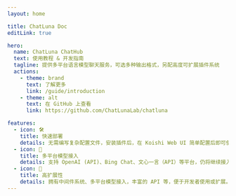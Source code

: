 ```yaml
---
layout: home

title: ChatLuna Doc
editLink: true

hero:
  name: ChatLuna ChatHub
  text: 使用教程 & 开发指南
  tagline: 提供多平台语言模型聊天服务，可选多种输出格式，另配高度可扩展插件系统
  actions:
    - theme: brand
      text: 了解更多
      link: /guide/introduction
    - theme: alt
      text: 在 GitHub 上查看
      link: https://github.com/ChatLunaLab/chatluna

features:
  - icon: 🛠️
    title: 快速部署 
    details: 无需编写复杂配置文件，安装插件后，在 Koishi Web UI 简单配置后即可使用。
  - icon: 🌻
    title: 多平台模型接入
    details: 支持 OpenAI (API)、Bing Chat、文心一言（API）等平台，仍将继续接入更多平台。
  - icon: 🔩
    title: 高扩展性
    details: 拥有中间件系统、多平台模型接入，丰富的 API 等，便于开发者使用或扩展。
---
```


<script setup>

import { onMounted } from 'vue';
import { fetchReleaseTag } from '.vitepress/utils/fetchReleaseTag.js';

onMounted(() => {
  fetchReleaseTag()
})

</script>
